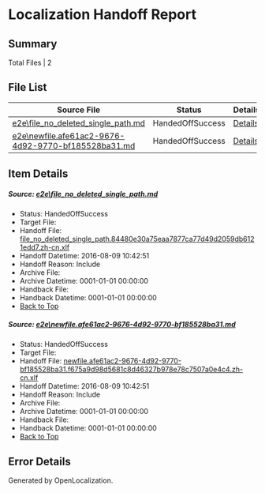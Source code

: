 # <a name='report-top'></a> Localization Handoff Report

## Summary
 Total Files | 2

## File List
 Source File | Status | Details 
 ----------- | ------ | ------- 
 [e2e\file_no_deleted_single_path.md](https://github.com/OpenLocalizationTestOrg/oltest/blob/0d33297892df383b24311c8f5094d387c7cd126f/e2e/file_no_deleted_single_path.md) | HandedOffSuccess | [Details](#e123b57b5a67f4399390af8d6759fa915bf28f433)
 [e2e\newfile.afe61ac2-9676-4d92-9770-bf185528ba31.md](https://github.com/OpenLocalizationTestOrg/oltest/blob/0d33297892df383b24311c8f5094d387c7cd126f/e2e/newfile.afe61ac2-9676-4d92-9770-bf185528ba31.md) | HandedOffSuccess | [Details](#bf37f608046089a1a078cc3cab040224234754465)

## Item Details
##### <a name='e123b57b5a67f4399390af8d6759fa915bf28f433'></a> Source: [e2e\file_no_deleted_single_path.md](https://github.com/OpenLocalizationTestOrg/oltest/blob/0d33297892df383b24311c8f5094d387c7cd126f/e2e/file_no_deleted_single_path.md)
* Status: HandedOffSuccess
* Target File: 
* Handoff File: [file_no_deleted_single_path.84480e30a75eaa7877ca77d49d2059db6121edd7.zh-cn.xlf](https://github.com/OpenLocalizationTestOrg/olhandoff-e2e/blob/03f04581654df74f2b9f34c39fe394c85dd74f37/ol-handoff/OpenLocalizationTestOrg/ol-test-zhcn/ci/mt/file_no_deleted_single_path.84480e30a75eaa7877ca77d49d2059db6121edd7.zh-cn.xlf)
* Handoff Datetime: 2016-08-09 10:42:51
* Handoff Reason: Include
* Archive File: 
* Archive Datetime: 0001-01-01 00:00:00
* Handback File: 
* Handback Datetime: 0001-01-01 00:00:00
* [Back to Top](#report-top)

##### <a name='bf37f608046089a1a078cc3cab040224234754465'></a> Source: [e2e\newfile.afe61ac2-9676-4d92-9770-bf185528ba31.md](https://github.com/OpenLocalizationTestOrg/oltest/blob/0d33297892df383b24311c8f5094d387c7cd126f/e2e/newfile.afe61ac2-9676-4d92-9770-bf185528ba31.md)
* Status: HandedOffSuccess
* Target File: 
* Handoff File: [newfile.afe61ac2-9676-4d92-9770-bf185528ba31.f675a9d98d5681c8d46327b978e78c7507a0e4c4.zh-cn.xlf](https://github.com/OpenLocalizationTestOrg/olhandoff-e2e/blob/03f04581654df74f2b9f34c39fe394c85dd74f37/ol-handoff/OpenLocalizationTestOrg/ol-test-zhcn/ci/mt/newfile.afe61ac2-9676-4d92-9770-bf185528ba31.f675a9d98d5681c8d46327b978e78c7507a0e4c4.zh-cn.xlf)
* Handoff Datetime: 2016-08-09 10:42:51
* Handoff Reason: Include
* Archive File: 
* Archive Datetime: 0001-01-01 00:00:00
* Handback File: 
* Handback Datetime: 0001-01-01 00:00:00
* [Back to Top](#report-top)


## Error Details

Generated by OpenLocalization.
